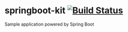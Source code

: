# springboot-kit [![Build Status](https://travis-ci.org/danielcastilla/springboot-kit.svg?branch=master)](https://travis-ci.org/danielcastilla/springboot-kit)
Sample application powered by Spring Boot
